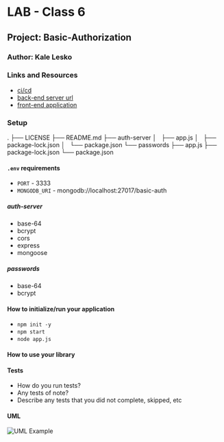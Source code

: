 # LAB - Class 6

## Project: Basic-Authorization

### Author: Kale Lesko

### Links and Resources

- [ci/cd](http://xyz.com)
- [back-end server url](http://xyz.com)
- [front-end application](http://xyz.com)

### Setup

.
├── LICENSE
├── README.md
├── auth-server
│   ├── app.js
│   ├── package-lock.json
│   └── package.json
└── passwords
├── app.js
├── package-lock.json
└── package.json

#### `.env` requirements

- `PORT` - 3333
- `MONGODB_URI` - mongodb://localhost:27017/basic-auth

##### auth-server

- base-64
- bcrypt
- cors
- express
- mongoose

##### passwords

- base-64
- bcrypt

#### How to initialize/run your application

- `npm init -y`
- `npm start`
- `node app.js`

#### How to use your library

#### Tests

- How do you run tests?
- Any tests of note?
- Describe any tests that you did not complete, skipped, etc

#### UML

![UML Example](./reference/uml-1.png)
